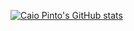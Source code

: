 [![Caio Pinto's GitHub stats](https://github-readme-stats.vercel.app/api?username=caioliveirap)](https://github.com/anuraghazra/github-readme-stats)

